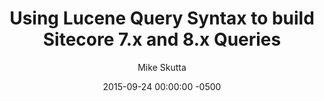 ---
layout: post
title: "Using Lucene Query Syntax to build Sitecore 7.x and 8.x Queries"
date:   2015-09-24 00:00:00 -0500
categories: sitecore
tags: sitecore lucene-query-syntax
author: Mike Skutta
target: https://community.sitecore.net/technical_blogs/b/mike_skutta/posts/sitecore-update-and-zip-package-installer-web-service
excerpt: Sitecore 7 introduced many improvements to Lucene Search. Among those improvements was the added LINQ support for Lucene queries. Developers can now use LINQ-based queries to retrieve data from the Lucene indexes. Prior to Sitecore 7, developers generally had 2 ways to build the query. The first way was to build up a query using the Field Query Object Model. This provided an object model to create complex queries. A second way was to form a string-based representation of a query using the Lucene Query Parser to interpret the string.
---